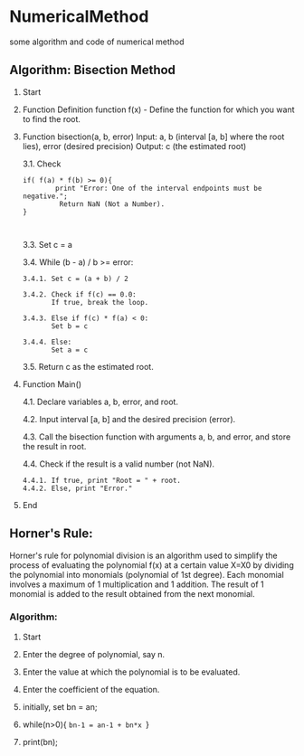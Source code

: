 # NumericalMethod
some algorithm and code of numerical method

## Algorithm: Bisection Method

1. Start

2. Function Definition
   function f(x) - Define the function for which you want to find the root.

3. Function bisection(a, b, error)
   Input: a, b (interval [a, b] where the root lies), error (desired precision)
   Output: c (the estimated root)

   3.1. Check 
   ```
   if( f(a) * f(b) >= 0){
           print "Error: One of the interval endpoints must be negative.";
            Return NaN (Not a Number).
   }
  
       
   ```
   3.3. Set c = a

   3.4. While (b - a) / b >= error:

       3.4.1. Set c = (a + b) / 2

       3.4.2. Check if f(c) == 0.0:
              If true, break the loop.

       3.4.3. Else if f(c) * f(a) < 0:
              Set b = c

       3.4.4. Else:
              Set a = c

   3.5. Return c as the estimated root.

5. Function Main()

   4.1. Declare variables a, b, error, and root.

   4.2. Input interval [a, b] and the desired precision (error).

   4.3. Call the bisection function with arguments a, b, and error, and store the result in root.

   4.4. Check if the result is a valid number (not NaN).
   
       4.4.1. If true, print "Root = " + root.
       4.4.2. Else, print "Error."

6. End

## Horner's Rule:
Horner's rule for polynomial division is an algorithm used to simplify the process of evaluating the polynomial f(x) at a certain value X=X0 by dividing the polynomial into monomials (polynomial of 1st degree). Each monomial involves a maximum of 1 multiplication and 1 addition. The result of 1 monomial is added to the result obtained from  the next monomial.
### Algorithm:
1. Start
2. Enter the degree of polynomial, say n.
3. Enter the value at which the polynomial is to be evaluated.
4. Enter the coefficient of the equation.
5. initially, set bn = an;
6. while(n>0){
``bn-1 = an-1 + bn*x
``}


7. print(bn);

